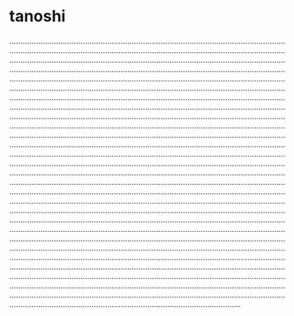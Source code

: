 # tanoshi
........................................................................................................................................................................................................................................................................................................................................................................................................................................................................................................................................................................................................................................................................................................................................................................................................................................................................................................................................................................................................................................................................................................................................................................................................................................................................................................................................................................................................................................................................................................................................................................................................................................................................................................................................................................................................................................................................................................................................................................................................................................................................................................................................................................................................................................................................................................................................................................................................................................................................................................................................................................................................................................................................................................................................................................................................................................................................................................................................................................................................................................................................................................................................................................................................................................................................................................................................................................................................................................................................................................................................................................................................................................................................................................................